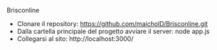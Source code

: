 Brisconline
- Clonare il repository: https://github.com/maicholD/Brisconline.git
- Dalla cartella principale del progetto avviare il server: node app.js
- Collegarsi al sito: http://localhost:3000/
